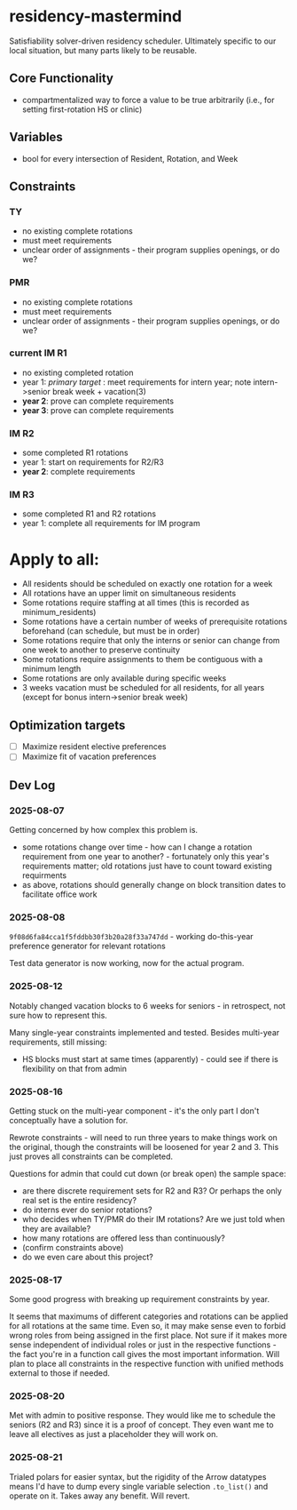 # residency-mastermind

Satisfiability solver-driven residency scheduler. Ultimately specific to our local situation, but many parts likely to be reusable.

## Core Functionality

- compartmentalized way to force a value to be true arbitrarily (i.e., for setting first-rotation HS or clinic)

## Variables

- bool for every intersection of Resident, Rotation, and Week

## Constraints

### TY

- no existing complete rotations
- must meet requirements
- unclear order of assignments - their program supplies openings, or do we?

### PMR

- no existing complete rotations
- must meet requirements
- unclear order of assignments - their program supplies openings, or do we?

### current IM R1

- no existing completed rotation
- year 1: *primary target* : meet requirements for intern year; note intern->senior break week + vacation(3)
- **year 2**: prove can complete requirements
- **year 3**: prove can complete requirements

### IM R2

- some completed R1 rotations
- year 1: start on requirements for R2/R3
- **year 2**: complete requirements

### IM R3

- some completed R1 and R2 rotations
- year 1: complete all requirements for IM program

# Apply to all:

- All residents should be scheduled on exactly one rotation for a week
- All rotations have an upper limit on simultaneous residents
- Some rotations require staffing at all times (this is recorded as minimum_residents)
- Some rotations have a certain number of weeks of prerequisite rotations beforehand (can schedule, but must be in
  order)
- Some rotations require that only the interns or senior can change from one week to another to preserve continuity
- Some rotations require assignments to them be contiguous with a minimum length
- Some rotations are only available during specific weeks
- 3 weeks vacation must be scheduled for all residents, for all years (except for bonus intern->senior break week)

## Optimization targets

- [ ] Maximize resident elective preferences
- [ ] Maximize fit of vacation preferences

## Dev Log

### 2025-08-07

Getting concerned by how complex this problem is.

- some rotations change over time - how can I change a rotation requirement from one year to another? - fortunately only this year's requirements matter; old rotations just have to count toward existing requirments
- as above, rotations should generally change on block transition dates to facilitate office work

### 2025-08-08

`9f08d6fa84cca1f5fddbb30f3b20a28f33a747dd` - working do-this-year preference generator for relevant rotations

Test data generator is now working, now for the actual program.

### 2025-08-12

Notably changed vacation blocks to 6 weeks for seniors - in retrospect, not sure how to represent this.

Many single-year constraints implemented and tested. Besides multi-year requirements, still missing:

- HS blocks must start at same times (apparently) - could see if there is flexibility on that from admin

### 2025-08-16

Getting stuck on the multi-year component - it's the only part I don't conceptually have a solution for.

Rewrote constraints - will need to run three years to make things work on the original, though the constraints will be
loosened for year 2 and 3. This just proves all constraints can be completed.

Questions for admin that could cut down (or break open) the sample space:

- are there discrete requirement sets for R2 and R3? Or perhaps the only real set is the entire residency?
- do interns ever do senior rotations?
- who decides when TY/PMR do their IM rotations? Are we just told when they are available?
- how many rotations are offered less than continuously?
- (confirm constraints above)
- do we even care about this project?

### 2025-08-17

Some good progress with breaking up requirement constraints by year.

It seems that maximums of different categories and rotations can be applied for all rotations at the same time. Even so,
it may make sense even to forbid wrong roles from being assigned in the first place. Not sure if it makes more sense
independent of individual roles or just in the respective functions - the fact you're in a function call gives the most
important information. Will plan to place all constraints in the respective function with unified methods external to
those if needed.

### 2025-08-20

Met with admin to positive response. They would like me to schedule the seniors (R2 and R3) since it is a proof of concept. They even want me to leave all electives as just a placeholder they will work on.

### 2025-08-21

Trialed polars for easier syntax, but the rigidity of the Arrow datatypes means I'd have to dump every single variable selection `.to_list()` and operate on it. Takes away any benefit. Will revert.